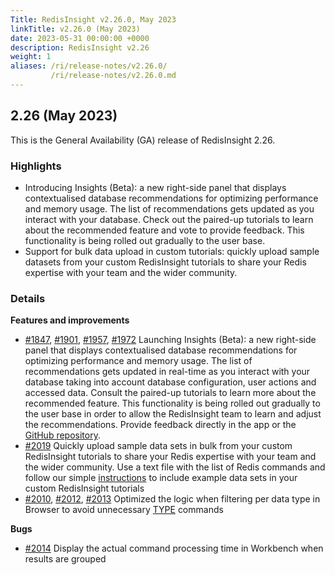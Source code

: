 ```yaml
---
Title: RedisInsight v2.26.0, May 2023
linkTitle: v2.26.0 (May 2023)
date: 2023-05-31 00:00:00 +0000
description: RedisInsight v2.26
weight: 1
aliases: /ri/release-notes/v2.26.0/
         /ri/release-notes/v2.26.0.md
---
```

## 2.26 (May 2023)
This is the General Availability (GA) release of RedisInsight 2.26.

### Highlights
- Introducing Insights (Beta): a new right-side panel that displays contextualised database recommendations for optimizing performance and memory usage. The list of recommendations gets updated as you interact with your database. Check out the paired-up tutorials to learn about the recommended feature and vote to provide feedback. This functionality is being rolled out gradually to the user base.
- Support for bulk data upload in custom tutorials: quickly upload sample datasets from your custom RedisInsight tutorials to share your Redis expertise with your team and the wider community.

### Details

**Features and improvements**
- [#1847](https://github.com/RedisInsight/RedisInsight/pull/1847), [#1901](https://github.com/RedisInsight/RedisInsight/pull/1901), [#1957](https://github.com/RedisInsight/RedisInsight/pull/1957), [#1972](https://github.com/RedisInsight/RedisInsight/pull/1972) Launching Insights (Beta): a new right-side panel that displays contextualised database recommendations for optimizing performance and memory usage. The list of recommendations gets updated in real-time as you interact with your database taking into account database configuration, user actions and accessed data. Consult the paired-up tutorials to learn more about the recommended feature. This functionality is being rolled out gradually to the user base in order to allow the RedisInsight team to learn and adjust the recommendations. Provide feedback directly in the app or the [GitHub repository](https://github.com/RedisInsight/RedisInsight/issues). 
- [#2019](https://github.com/RedisInsight/RedisInsight/pull/2019) Quickly upload sample data sets in bulk from your custom RedisInsight tutorials to share your Redis expertise with your team and the wider community. Use a text file with the list of Redis commands and follow our simple [instructions](https://github.com/RedisInsight/Tutorials) to include example data sets in your custom RedisInsight tutorials
- [#2010](https://github.com/RedisInsight/RedisInsight/pull/2010), [#2012](https://github.com/RedisInsight/RedisInsight/pull/2012), [#2013](https://github.com/RedisInsight/RedisInsight/pull/2013) Optimized the logic when filtering per data type in Browser to avoid unnecessary [TYPE](https://redis.io/commands/type/) commands

**Bugs**
- [#2014](https://github.com/RedisInsight/RedisInsight/pull/2014) Display the actual command processing time in Workbench when results are grouped
